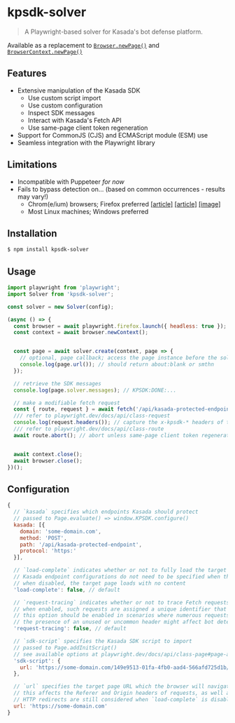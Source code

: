 # kpsdk-solver
> A Playwright-based solver for Kasada's bot defense platform.

Available as a replacement to [`Browser.newPage()`](https://playwright.dev/docs/api/class-browser#browser-new-page) and [`BrowserContext.newPage()`](https://playwright.dev/docs/api/class-browsercontext#browser-context-new-page)

## Features
- Extensive manipulation of the Kasada SDK
  - Use custom script import
  - Use custom configuration
  - Inspect SDK messages
  - Interact with Kasada's Fetch API
  - Use same-page client token regeneration
- Support for CommonJS (CJS) and ECMAScript module (ESM) use
- Seamless integration with the Playwright library

## Limitations
- Incompatible with Puppeteer *for now*
- Fails to bypass detection on... (based on common occurrences - results may vary!)
  - Chrom(e/ium) browsers; Firefox preferred [[article]](https://substack.thewebscraping.club/i/108229509/playwright-with-firefox) [[article]](https://substack.thewebscraping.club/i/99643353/the-tests-results) [[image]](https://substack-post-media.s3.amazonaws.com/public/images/f178b49a-6646-43f6-abe4-b09e3341f844_1178x225.png)
  - Most Linux machines; Windows preferred

## Installation
```sh
$ npm install kpsdk-solver
```

## Usage
```js
import playwright from 'playwright';
import Solver from 'kpsdk-solver';

const solver = new Solver(config);

(async () => {
  const browser = await playwright.firefox.launch({ headless: true });
  const context = await browser.newContext();


  const page = await solver.create(context, page => {
    // optional, page callback; access the page instance before the solver uses it
    console.log(page.url()); // should return about:blank or smthn
  });

  // retrieve the SDK messages
  console.log(page.solver.messages); // KPSDK:DONE:...

  // make a modifiable fetch request
  const { route, request } = await fetch('/api/kasada-protected-endpoint');
  /// refer to playwright.dev/docs/api/class-request
  console.log(request.headers()); // capture the x-kpsdk-* headers of that request
  /// refer to playwright.dev/docs/api/class-route
  await route.abort(); // abort unless same-page client token regeneration should be used


  await context.close();
  await browser.close();
})();
```

## Configuration
```js
{
  // `kasada` specifies which endpoints Kasada should protect
  // passed to Page.evaluate() => window.KPSDK.configure()
  kasada: [{
    domain: 'some-domain.com',
    method: 'POST',
    path: '/api/kasada-protected-endpoint',
    protocol: 'https:'
  }],

  // `load-complete` indicates whether or not to fully load the target page
  // Kasada endpoint configurations do not need to be specified when this option is enabled
  // when disabled, the target page loads with no content
  'load-complete': false, // default

  // `request-tracing` indicates whether or not to trace Fetch requests initiated by `page.solver.fetch()`
  // when enabled, such requests are assigned a unique identifier that can be accessed through the `X-Trace-Id` header
  // this option should be enabled in scenarios where numerous requests for the same URL might occur simultaneously within the same page instance when calling `page.solver.fetch()`
  // the presence of an unused or uncommon header might affect bot detection scores for your target service, so modifications may be necessary
  'request-tracing': false, // default

  // `sdk-script` specifies the Kasada SDK script to import
  // passed to Page.addInitScript()
  // see available options at playwright.dev/docs/api/class-page#page-add-init-script-option-script
  'sdk-script': {
    url: 'https://some-domain.com/149e9513-01fa-4fb0-aad4-566afd725d1b/2d206a39-8ed7-437e-a3be-862e0f06eea3/p.js'
  },

  // `url` specifies the target page URL which the browser will navigate to
  // this affects the Referer and Origin headers of requests, as well as other origin-dependant properties
  // HTTP redirects are still considered when `load-complete` is disabled
  url: 'https://some-domain.com'
}
```
